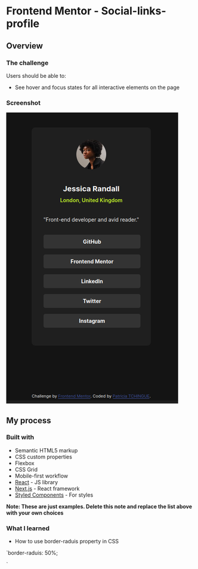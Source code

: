 # Frontend Mentor - Social-links-profile

## Overview

### The challenge

Users should be able to:

- See hover and focus states for all interactive elements on the page

### Screenshot

![](./assets/images/Screenshot%20from%202025-01-13%2016-25-41.png)



## My process

### Built with

- Semantic HTML5 markup
- CSS custom properties
- Flexbox
- CSS Grid
- Mobile-first workflow
- [React](https://reactjs.org/) - JS library
- [Next.js](https://nextjs.org/) - React framework
- [Styled Components](https://styled-components.com/) - For styles

**Note: These are just examples. Delete this note and replace the list above with your own choices**

### What I learned
 - How to use border-raduis property in CSS
 
 `border-raduis: 50%;



 `


